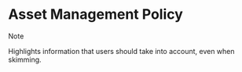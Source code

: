 # Asset Management Policy

> [!NOTE]  
> Highlights information that users should take into account, even when skimming.
